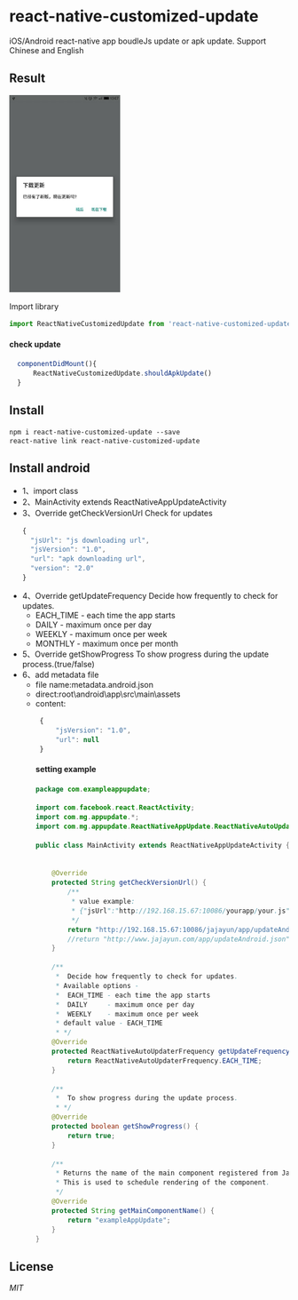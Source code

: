 # react-native-customized-update
iOS/Android 
react-native app boudleJs update or apk update.
Support Chinese and English
## Result
<img width=200 title="update" src="https://github.com/liukefu2050/react-native-customized-update/blob/master/images/1.jpg">


Import library
```javascript
import ReactNativeCustomizedUpdate from 'react-native-customized-update';
```

#### check update

```javascript
  componentDidMount(){
      ReactNativeCustomizedUpdate.shouldApkUpdate()
  }
```

## Install

```
npm i react-native-customized-update --save
react-native link react-native-customized-update
```

## Install android
- 1、import class 
- 2、MainActivity extends ReactNativeAppUpdateActivity
- 3、Override getCheckVersionUrl
   Check for updates
   ```javascript
   {
     "jsUrl": "js downloading url",
     "jsVersion": "1.0",
     "url": "apk downloading url",
     "version": "2.0"
   } 
   ```
- 4、Override getUpdateFrequency
    Decide how frequently to check for updates.
     *  EACH_TIME - each time the app starts
     *  DAILY     - maximum once per day
     *  WEEKLY    - maximum once per week
     *  MONTHLY   - maximum once per month
- 5、Override getShowProgress
    To show progress during the update process.(true/false)
- 6、add metadata file
    *  file name:metadata.android.json
    *  direct:root\android\app\src\main\assets
    *  content:
       ```javascript
        {
            "jsVersion": "1.0",
            "url": null
        }
       ```
       #### setting example
        ```java
        package com.exampleappupdate;
        
        import com.facebook.react.ReactActivity;
        import com.mg.appupdate.*;
        import com.mg.appupdate.ReactNativeAppUpdate.ReactNativeAutoUpdaterFrequency;
        
        public class MainActivity extends ReactNativeAppUpdateActivity {
        
        
            @Override
            protected String getCheckVersionUrl() {
                /**
                 * value example:
                 * {"jsUrl":"http://192.168.15.67:10086/yourapp/your.js","jsVersion":"1.0","url":"http://192.168.15.67:10086/yourapp/your.apk","version":"2.0"}
                 */
                return "http://192.168.15.67:10086/jajayun/app/updateAndroid.json";
                //return "http://www.jajayun.com/app/updateAndroid.json";
            }
        
            /**
             *  Decide how frequently to check for updates.
             * Available options -
             *  EACH_TIME - each time the app starts
             *  DAILY     - maximum once per day
             *  WEEKLY    - maximum once per week
             * default value - EACH_TIME
             * */
            @Override
            protected ReactNativeAutoUpdaterFrequency getUpdateFrequency() {
                return ReactNativeAutoUpdaterFrequency.EACH_TIME;
            }
        
            /**
             *  To show progress during the update process.
             * */
            @Override
            protected boolean getShowProgress() {
                return true;
            }
        
            /**
             * Returns the name of the main component registered from JavaScript.
             * This is used to schedule rendering of the component.
             */
            @Override
            protected String getMainComponentName() {
                return "exampleAppUpdate";
            }
        }
        
        ```

## License
*MIT*

